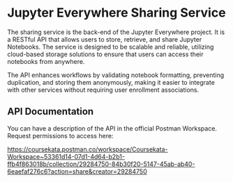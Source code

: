# Jupyter Everywhere Sharing Service

The sharing service is the back-end of the Jupyter Everywhere project. It is a RESTful API that allows users to store, retrieve, and share Jupyter Notebooks. The service is designed to be scalable and reliable, utilizing cloud-based storage solutions to ensure that users can access their notebooks from anywhere.

The API enhances workflows by validating notebook formatting, preventing duplication, and storing them anonymously, making it easier to integrate with other services without requiring user enrollment associations.

## API Documentation

You can have a description of the API in the official Postman Workspace. Request permissions to access here:

<https://coursekata.postman.co/workspace/Coursekata-Workspace~53361d14-07d1-4d64-b2b1-ffb4f863018b/collection/29284750-84b30f20-5147-45ab-ab40-6eaefaf276c6?action=share&creator=29284750>
